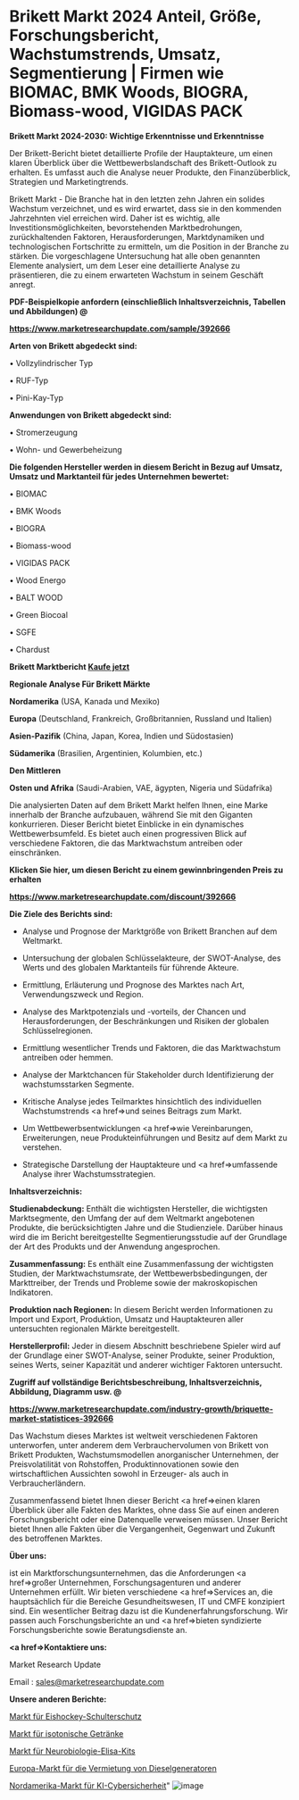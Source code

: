# Brikett Markt 2024 Anteil, Größe, Forschungsbericht, Wachstumstrends, Umsatz, Segmentierung | Firmen wie BIOMAC, BMK Woods, BIOGRA, Biomass-wood, VIGIDAS PACK

<strong>Brikett Markt 2024-2030: Wichtige Erkenntnisse und Erkenntnisse</strong>

Der Brikett-Bericht bietet detaillierte Profile der Hauptakteure, um einen klaren Überblick über die Wettbewerbslandschaft des Brikett-Outlook zu erhalten. Es umfasst auch die Analyse neuer Produkte, den Finanzüberblick, Strategien und Marketingtrends.

Brikett Markt - Die Branche hat in den letzten zehn Jahren ein solides Wachstum verzeichnet, und es wird erwartet, dass sie in den kommenden Jahrzehnten viel erreichen wird. Daher ist es wichtig, alle Investitionsmöglichkeiten, bevorstehenden Marktbedrohungen, zurückhaltenden Faktoren, Herausforderungen, Marktdynamiken und technologischen Fortschritte zu ermitteln, um die Position in der Branche zu stärken. Die vorgeschlagene Untersuchung hat alle oben genannten Elemente analysiert, um dem Leser eine detaillierte Analyse zu präsentieren, die zu einem erwarteten Wachstum in seinem Geschäft anregt.



<strong><b>PDF-Beispielkopie anfordern (einschließlich Inhaltsverzeichnis, Tabellen und Abbildungen) @ </b></strong>

<strong><a href=https://www.marketresearchupdate.com/sample/392666>

<strong>https://www.marketresearchupdate.com/sample/392666</u></a></strong></strong>



<strong>Arten von Brikett abgedeckt sind:</strong>

• Vollzylindrischer Typ

• RUF-Typ

• Pini-Kay-Typ



<strong>Anwendungen von Brikett abgedeckt sind:</strong>

• Stromerzeugung

• Wohn- und Gewerbeheizung



<strong>Die folgenden Hersteller werden in diesem Bericht in Bezug auf Umsatz, Umsatz und Marktanteil für jedes Unternehmen bewertet:</strong>

• BIOMAC

• BMK Woods

• BIOGRA

• Biomass-wood

• VIGIDAS PACK

• Wood Energo

• BALT WOOD

• Green Biocoal

• SGFE

• Chardust



<strong>Brikett Marktbericht <a href=https://www.marketresearchupdate.com/buynow/392666>Kaufe jetzt</a></strong>



<strong>Regionale Analyse Für Brikett Märkte</strong>



<strong>Nordamerika</strong> (USA, Kanada und Mexiko)



<strong>Europa</strong> (Deutschland, Frankreich, Großbritannien, Russland und Italien)



<strong>Asien-Pazifik</strong> (China, Japan, Korea, Indien und Südostasien)



<strong>Südamerika</strong> (Brasilien, Argentinien, Kolumbien, etc.)



<strong>Den Mittleren</strong> 

<strong>Osten und Afrika</strong> (Saudi-Arabien, VAE, ägypten, Nigeria und Südafrika)

Die analysierten Daten auf dem Brikett Markt helfen Ihnen, eine Marke innerhalb der Branche aufzubauen, während Sie mit den Giganten konkurrieren. Dieser Bericht bietet Einblicke in ein dynamisches Wettbewerbsumfeld. Es bietet auch einen progressiven Blick auf verschiedene Faktoren, die das Marktwachstum antreiben oder einschränken.



<strong>Klicken Sie hier, um diesen Bericht zu einem gewinnbringenden Preis zu erhalten
</strong>

<strong><a href=https://www.marketresearchupdate.com/discount/392666>https://www.marketresearchupdate.com/discount/392666</b></u></strong></a>



<strong>Die Ziele des Berichts sind:</strong>

- Analyse und Prognose der Marktgröße von Brikett Branchen auf dem Weltmarkt.

- Untersuchung der globalen Schlüsselakteure, der SWOT-Analyse, des Werts und des globalen Marktanteils für führende Akteure.

- Ermittlung, Erläuterung und Prognose des Marktes nach Art, Verwendungszweck und Region.

- Analyse des Marktpotenzials und -vorteils, der Chancen und Herausforderungen, der Beschränkungen und Risiken der globalen Schlüsselregionen.

- Ermittlung wesentlicher Trends und Faktoren, die das Marktwachstum antreiben oder hemmen.

- Analyse der Marktchancen für Stakeholder durch Identifizierung der wachstumsstarken Segmente.

- Kritische Analyse jedes Teilmarktes hinsichtlich des individuellen Wachstumstrends <a href=>und</a> seines Beitrags zum Markt.

- Um Wettbewerbsentwicklungen <a href=>wie</a> Vereinbarungen, Erweiterungen, neue Produkteinführungen und Besitz auf dem Markt zu verstehen.

- Strategische Darstellung der Hauptakteure und <a href=>umfas</a>sende Analyse ihrer Wachstumsstrategien.



<strong>Inhaltsverzeichnis:</strong>



<strong>Studienabdeckung:</strong> Enthält die wichtigsten Hersteller, die wichtigsten Marktsegmente, den Umfang der auf dem Weltmarkt angebotenen Produkte, die berücksichtigten Jahre und die Studienziele. Darüber hinaus wird die im Bericht bereitgestellte Segmentierungsstudie auf der Grundlage der Art des Produkts und der Anwendung angesprochen.



<strong>Zusammenfassung:</strong> Es enthält eine Zusammenfassung der wichtigsten Studien, der Marktwachstumsrate, der Wettbewerbsbedingungen, der Markttreiber, der Trends und Probleme sowie der makroskopischen Indikatoren.



<strong>Produktion nach Regionen:</strong> In diesem Bericht werden Informationen zu Import und Export, Produktion, Umsatz und Hauptakteuren aller untersuchten regionalen Märkte bereitgestellt.



<strong>Herstellerprofil:</strong> Jeder in diesem Abschnitt beschriebene Spieler wird auf der Grundlage einer SWOT-Analyse, seiner Produkte, seiner Produktion, seines Werts, seiner Kapazität und anderer wichtiger Faktoren untersucht.



<strong><b>Zugriff auf vollständige Berichtsbeschreibung, Inhaltsverzeichnis, Abbildung, Diagramm usw. @ </b></strong>

<strong><a href=https://www.marketresearchupdate.com/industry-growth/briquette-market-statistices-392666>https://www.marketresearchupdate.com/industry-growth/briquette-market-statistices-392666</a></strong>

Das Wachstum dieses Marktes ist weltweit verschiedenen Faktoren unterworfen, unter anderem dem Verbrauchervolumen von Brikett von Brikett Produkten, Wachstumsmodellen anorganischer Unternehmen, der Preisvolatilität von Rohstoffen, Produktinnovationen sowie den wirtschaftlichen Aussichten sowohl in Erzeuger- als auch in Verbraucherländern.

Zusammenfassend bietet Ihnen dieser Bericht <a href=>einen</a> klaren Überblick über alle Fakten des Marktes, ohne dass Sie auf einen anderen Forschungsbericht oder eine Datenquelle verweisen müssen. Unser Bericht bietet Ihnen alle Fakten über die Vergangenheit, Gegenwart und Zukunft des betroffenen Marktes.



<strong>Über uns:</strong>

 ist ein Marktforschungsunternehmen, das die Anforderungen <a href=>großer</a> Unternehmen, Forschungsagenturen und anderer Unternehmen erfüllt. Wir bieten verschiedene <a href=>Services</a> an, die hauptsächlich für die Bereiche Gesundheitswesen, IT und CMFE konzipiert sind. Ein wesentlicher Beitrag dazu ist die Kundenerfahrungsforschung. Wir passen auch Forschungsberichte an und <a href=>bieten</a> syndizierte Forschungsberichte sowie Beratungsdienste an.



<strong><a href=>Kontaktiere uns:</a></strong>

Market Research Update

Email : sales@marketresearchupdate.com



<strong>Unsere anderen Berichte:</strong>

<a href=https://www.linkedin.com/pulse/ice-hockey-shoulder-protector-market-2023-latest-trending>Markt für Eishockey-Schulterschutz</a>

<a href=https://www.linkedin.com/pulse/isotonic-drinks-market-report-2023-top-company-trends>Markt für isotonische Getränke</a>

<a href=https://www.linkedin.com/pulse/neurobiology-elisa-kits-market-research-report>Markt für Neurobiologie-Elisa-Kits</a>

<a href=https://www.linkedin.com/pulse/europe-diesel-generator-rental-market-2023>Europa-Markt für die Vermietung von Dieselgeneratoren</a>

<a href=https://www.linkedin.com/pulse/north-america-ai-cybersecurity-market-xuagf/>Nordamerika-Markt für KI-Cybersicherheit</a>"
![image](https://github.com/Gayatrikarjule/Market-Analysis-361/assets/97346546/33ed2345-9544-42c3-85c1-1bf27e29cd31)
